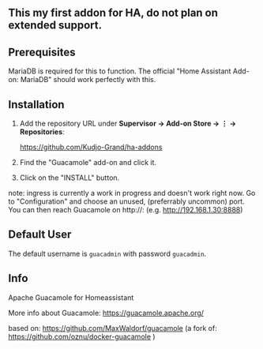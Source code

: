 ## This my first addon for HA, do not plan on extended support.

## Prerequisites

MariaDB is required for this to function. The official "Home Assistant Add-on: MariaDB" should work perfectly with this.

## Installation
1. Add the repository URL under **Supervisor → Add-on Store → ⋮ → Repositories**:

    https://github.com/Kudjo-Grand/ha-addons
2. Find the "Guacamole" add-on and click it.
3. Click on the "INSTALL" button.

note: ingress is currently a work in progress and doesn't work right now. Go to "Configuration" and choose an unused, (preferrably uncommon) port.
You can then reach Guacamole on http://<your HA IP>:<your selected port> (e.g. http://192.168.1.30:8888)
    
## Default User

The default username is `guacadmin` with password `guacadmin`.


## Info

Apache Guacamole for Homeassistant

More info about Guacamole: https://guacamole.apache.org/

based on: https://github.com/MaxWaldorf/guacamole (a fork of: https://github.com/oznu/docker-guacamole )
